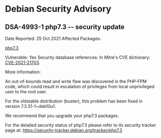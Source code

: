 
Debian Security Advisory
========================


DSA-4993-1 php7.3 -- security update
------------------------------------



Date Reported:
25 Oct 2021
Affected Packages:

[php7.3](https://packages.debian.org/src:php7.3)

Vulnerable:
Yes
Security database references:
In Mitre's CVE dictionary: [CVE-2021-21703](https://security-tracker.debian.org/tracker/CVE-2021-21703).  

More information:

An out-of-bounds read and write flaw was discovered in the PHP-FPM code,
which could result in escalation of privileges from local unprivileged
user to the root user.


For the oldstable distribution (buster), this problem has been fixed
in version 7.3.31-1~deb10u1.


We recommend that you upgrade your php7.3 packages.


For the detailed security status of php7.3 please refer to its security
tracker page at:
<https://security-tracker.debian.org/tracker/php7.3>






